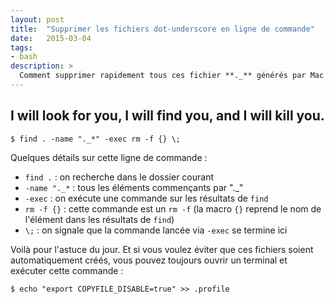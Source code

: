 ```yaml
---
layout: post
title:  "Supprimer les fichiers dot-underscore en ligne de commande"
date:   2015-03-04
tags:
- bash
description: >
  Comment supprimer rapidement tous ces fichier **._** générés par Mac OS X ?
---
```


## I will look for you, I will find you, and I will kill you.

    $ find . -name "._*" -exec rm -f {} \;

Quelques détails sur cette ligne de commande :

- `find .` : on recherche dans le dossier courant
- `-name "._*` : tous les éléments commençants par "._"
- `-exec` : on exécute une commande sur les résultats de `find`
- `rm -f {}` : cette commande est un `rm -f` (la macro `{}` reprend le nom de l'élément dans les résultats de `find`)
- `\;` : on signale que la commande lancée via `-exec` se termine ici

Voilà pour l'astuce du jour. Et si vous voulez éviter que ces fichiers soient automatiquement créés, vous pouvez toujours ouvrir un terminal et exécuter cette commande :

    $ echo "export COPYFILE_DISABLE=true" >> .profile